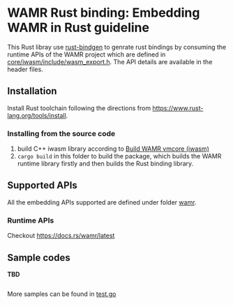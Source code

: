 WAMR Rust binding: Embedding WAMR in Rust guideline
===============================================

This Rust libray use [rust-bindgen](https://rust-lang.github.io/rust-bindgen/) to genrate rust bindings by consuming the runtime APIs of the WAMR project which are defined in [core/iwasm/include/wasm_export.h](../../core/iwasm/include/wasm_export.h). The API details are available in the header files.

## Installation
Install Rust toolchain following the directions from https://www.rust-lang.org/tools/install.


### Installing from the source code

1. build C++ iwasm library according to [Build WAMR vmcore (iwasm)](../../doc/build_wamr.md)
2. `cargo build` in this folder to build the package, which builds the WAMR runtime library firstly and then builds the Rust binding library.

## Supported APIs

All the embedding APIs supported are defined under folder [wamr](./wamr).

### Runtime APIs
Checkout https://docs.rs/wamr/latest

## Sample codes

**TBD**

```Rust
```

More samples can be found in [test.go](./samples/test.rs)
